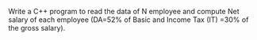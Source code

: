 Write a C++ program to read the data of N employee and compute Net salary of
each employee (DA=52% of Basic and Income Tax (IT) =30% of the gross salary).
